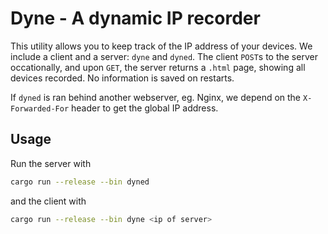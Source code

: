 # Dyne - A dynamic IP recorder

This utility allows you to keep track of the IP address of your devices.
We include a client and a server: `dyne` and `dyned`.
The client `POST`s to the server occationally, and upon `GET`, the server returns a `.html` page, showing
all devices recorded. No information is saved on restarts.

If `dyned` is ran behind another webserver, eg. Nginx, we depend on the `X-Forwarded-For` header to get the global IP address.

## Usage

Run the server with

```bash
cargo run --release --bin dyned
```

and the client with

```bash
cargo run --release --bin dyne <ip of server>
```
